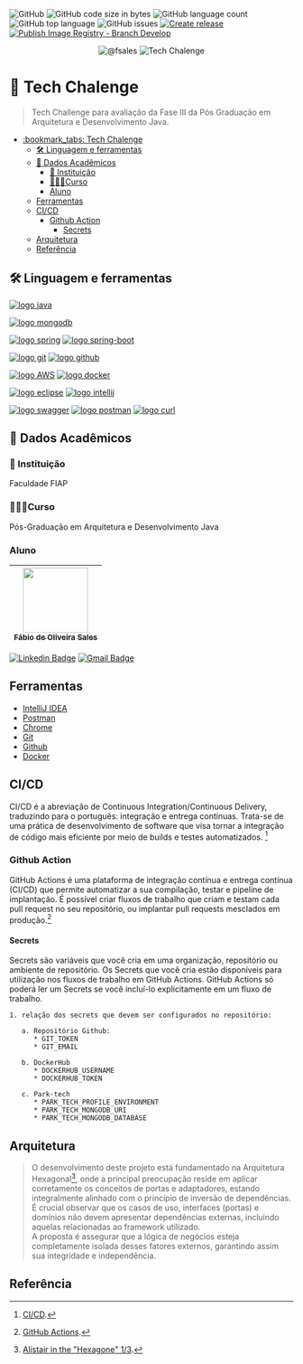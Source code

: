 ![GitHub](https://img.shields.io/github/license/fsales/fiap-tech-chalenge-fase3)
![GitHub code size in bytes](https://img.shields.io/github/languages/code-size/fsales/fiap-tech-chalenge-fase3)
![GitHub language count](https://img.shields.io/github/languages/count/fsales/fiap-tech-chalenge-fase3)
![GitHub top language](https://img.shields.io/github/languages/top/fsales/fiap-tech-chalenge-fase3)
![GitHub issues](https://img.shields.io/github/issues/fsales/fiap-tech-chalenge-fase3)
[![Create release](https://github.com/fsales/fiap-tech-chalenge-fase3/actions/workflows/create-release.yml/badge.svg)](https://github.com/fsales/fiap-tech-chalenge-fase3/actions/workflows/create-release.yml)
[![Publish Image Registry - Branch Develop](https://github.com/fsales/fiap-tech-chalenge-fase3/actions/workflows/git-flow-publish-image-develop.yml/badge.svg)](https://github.com/fsales/fiap-tech-chalenge-fase3/actions/workflows/git-flow-publish-image-develop.yml)


<p align="center">
 <img src="https://img.shields.io/static/v1?label=GitHub&message=@fsales&color=8257E5&labelColor=000000" alt="@fsales" />
 <img src="https://img.shields.io/static/v1?label=Tipo&message=Tech%20Chalenge&color=8257E5&labelColor=000000" alt="Tech Chalenge" />
</p>

# :bookmark_tabs: Tech Chalenge

> Tech Challenge para avaliação da Fase III da Pós Graduação em Arquitetura e Desenvolvimento Java.

- [:bookmark\_tabs: Tech Chalenge](#bookmark_tabs-tech-chalenge)
  - [🛠️ Linguagem e ferramentas](#️-linguagem-e-ferramentas)
  - [🏫 Dados Acadêmicos](#-dados-acadêmicos)
    - [🏬 Instituição](#-instituição)
    - [🧑🏻‍🎓Curso](#curso)
    - [Aluno](#aluno)
  - [Ferramentas](#ferramentas)
  - [CI/CD](#cicd)
    - [Github Action](#github-action)
      - [Secrets](#secrets)
  - [Arquitetura](#arquitetura)
  - [Referência](#referência)




## 🛠️ Linguagem e ferramentas

[![logo java](https://img.shields.io/badge/Java-ED8B00?style=for-the-badge&logo=kofi&logoColor=white)](#)

[![logo mongodb](https://img.shields.io/badge/MongoDB-4EA94B?style=for-the-badge&logo=mongodb&logoColor=white)](#)

[![logo spring](https://img.shields.io/badge/Spring-6DB33F?style=for-the-badge&logo=spring&logoColor=white)](#)
[![logo spring-boot](https://img.shields.io/badge/Spring_Boot-F2F4F9?style=for-the-badge&logo=spring-boot)](#)

[![logo git](https://img.shields.io/badge/GIT-E44C30?style=for-the-badge&logo=git&logoColor=white)](#)
[![logo github](https://img.shields.io/badge/GitHub-100000?style=for-the-badge&logo=github&logoColor=white)](#)

[![logo AWS](https://img.shields.io/badge/AWS-%23FF9900.svg?style=for-the-badge&logo=amazon-aws&logoColor=white)](#)
[![logo docker](https://img.shields.io/badge/Docker-2CA5E0?style=for-the-badge&logo=docker&logoColor=white)](#)

[![logo eclipse](https://img.shields.io/badge/Eclipse-2C2255?style=for-the-badge&logo=eclipse&logoColor=white)](#)
[![logo intellij](https://img.shields.io/badge/IntelliJ_IDEA-000000.svg?style=for-the-badge&logo=intellij-idea&logoColor=white)](#)

[![logo swagger](https://img.shields.io/badge/Swagger-85EA2D?style=for-the-badge&logo=Swagger&logoColor=white)](#)
[![logo postman](https://img.shields.io/badge/Postman-FF6C37?style=for-the-badge&logo=Postman&logoColor=white)](#)
[![logo curl  ](https://img.shields.io/badge/curl-093754.svg?style=for-the-badge&logo=curl-idea&logoColor=white)](#)

## 🏫 Dados Acadêmicos

### 🏬 Instituição

Faculdade FIAP

### 🧑🏻‍🎓Curso

Pós-Graduação em Arquitetura e Desenvolvimento Java

### Aluno

| [<img src="https://avatars.githubusercontent.com/u/816101?v=4" width=115><br><sub>Fábio de Oliveira Sales</sub>](https://github.com/fsales) |
| :---: |

[![Linkedin Badge](https://img.shields.io/badge/-Fábio%20Sales-blue?style=flat-square&logo=Linkedin&logoColor=white&link=https://www.linkedin.com/in/fabio-oliveira-sales/)](https://www.linkedin.com/in/fabio-oliveira-sales/)
[![Gmail Badge](https://img.shields.io/badge/-fabio.oliveira.sales@gmail.com-c14438?style=flat-square&logo=Gmail&logoColor=white&link=mailto:fabio.oliveira.sales@gmail.com)](mailto:fabio.oliveira.sales@gmail.com)

## Ferramentas

- [IntelliJ IDEA](https://www.jetbrains.com/pt-br/idea/)
- [Postman](https://www.postman.com/)
- [Chrome](https://www.google.pt/intl/pt-PT/chrome/?brand=FKPE&gclid=EAIaIQobChMI8cT_xsr1_wIVA2GRCh0hxwthEAAYASAAEgK0h_D_BwE&gclsrc=aw.ds)
- [Git](https://git-scm.com/)
- [Github](https://github.com)
- [Docker](https://docker.com)

## CI/CD


  CI/CD é a abreviação de Continuous Integration/Continuous Delivery, traduzindo para o português: integração e entrega contínuas. 
Trata-se de uma prática de desenvolvimento de software que visa tornar a integração de código mais eficiente por meio de builds e testes automatizados. [^1]
    

### Github Action


  GitHub Actions é uma plataforma de integração contínua e entrega contínua (CI/CD) que permite automatizar a sua compilação, testar e pipeline de implantação.
É possível criar fluxos de trabalho que criam e testam cada pull request no seu repositório, ou implantar pull requests mesclados em produção.[^2]
    

#### Secrets


 Secrets são variáveis que você cria em uma organização, repositório ou ambiente de repositório. Os Secrets que você cria estão disponíveis 
para utilização nos fluxos de trabalho em GitHub Actions. GitHub Actions só poderá ler um Secrets se você incluí-lo explicitamente em um fluxo de trabalho.

    1. relação dos secrets que devem ser configurados no repositório:

       a. Repositório Github:
          * GIT_TOKEN 
          * GIT_EMAIL

       b. DockerHub
          * DOCKERHUB_USERNAME
          * DOCKERHUB_TOKEN

       c. Park-tech
          * PARK_TECH_PROFILE_ENVIRONMENT
          * PARK_TECH_MONGODB_URI
          * PARK_TECH_MONGODB_DATABASE

## Arquitetura

> O desenvolvimento deste projeto está fundamentado na Arquitetura Hexagonal[^3], onde a principal preocupação reside em
> aplicar corretamente os
> conceitos de portas e adaptadores, estando integralmente alinhado com o princípio de inversão de dependências.<br>
> É crucial observar que os casos de uso, interfaces (portas) e domínios não devem apresentar dependências externas,
> incluindo aquelas relacionadas ao framework utilizado.<br>
> A proposta é assegurar que a lógica de negócios esteja completamente isolada desses fatores externos, garantindo assim
> sua integridade e independência.

## Referência

[^1]: [CI/CD](<https://www.redhat.com/pt-br/topics/devops/what-is-ci-cd#:~:text=CI%2FCD%20%C3%A9%20a%20abrevia%C3%A7%C3%A3o,de%20builds%20e%20testes%20automatizados.>).
[^2]: [GitHub Actions](<https://docs.github.com/pt/actions/learn-github-actions/understanding-github-actions>).
[^3]: [Alistair in the "Hexagone" 1/3](https://www.youtube.com/watch?v=th4AgBcrEHA).
